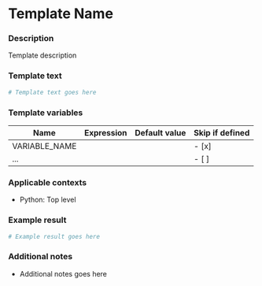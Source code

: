 # Template Name

### Description
Template description

### Template text
```python
# Template text goes here
```

### Template variables
| Name          | Expression | Default value | Skip if defined |
|---------------|------------|---------------|-----------------|
| VARIABLE_NAME |            |               | - [x]           |
| ...           |            |               | - [ ]           |


### Applicable contexts
- Python: Top level


### Example result
```python
# Example result goes here
```

### Additional notes
 - Additional notes goes here